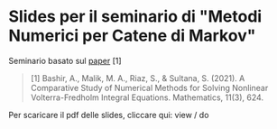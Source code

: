# Slides per il seminario di "Metodi Numerici per Catene di Markov"

Seminario basato sul [paper](https://www.mdpi.com/2227-7390/11/3/624) [1]

> [1] Bashir, A., Malik, M. A., Riaz, S., & Sultana, S. (2021). A Comparative Study of Numerical Methods for Solving Nonlinear Volterra-Fredholm Integral Equations. Mathematics, 11(3), 624.

Per scaricare il pdf delle slides, cliccare qui: view / do
